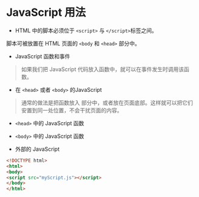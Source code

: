 # JavaScript 用法

- HTML 中的脚本必须位于 `<script>` 与 `</script>`标签之间。

脚本可被放置在 HTML 页面的 `<body` 和 `<head>` 部分中。

- JavaScript 函数和事件

> 如果我们把 JavaScript 代码放入函数中，就可以在事件发生时调用该函数。

- 在 `<head>` 或者 `<body>` 的JavaScript

> 通常的做法是把函数放入 <head> 部分中，或者放在页面底部。这样就可以把它们安置到同一处位置，不会干扰页面的内容。

- `<head>` 中的 JavaScript 函数

- `<body>` 中的 JavaScript 函数

- 外部的 JavaScript

```html
<!DOCTYPE html>
<html>
<body>
<script src="myScript.js"></script>
</body>
</html>
```